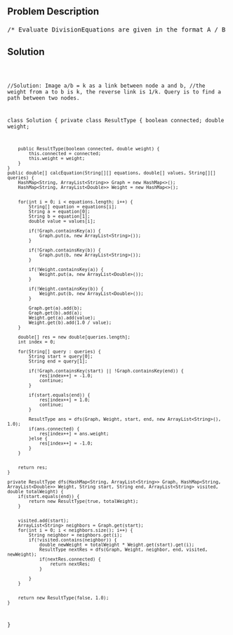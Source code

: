 <!--
<style>
  body { font-family: Arial, sans-serif; }
  .container { max-width: 100%; margin: 0 auto; padding: 10px; }
  .comment-block { max-width: 30%; background-color: #f9f9f9; padding: 10px; border-left: 5px solid #ccc; overflow-wrap: break-word; white-space: pre-wrap; }
  .code-block { background-color: #f4f4f4; padding: 10px; border: 1px solid #ddd; overflow-wrap: break-word; white-space: pre-wrap; }
</style>
-->

<div class='container'>
<h2>Problem Description</h2>
<div class='comment-block'>
<pre>
/* Evaluate DivisionEquations are given in the format A / B = k,where A and B are variables represented as strings, and k is a real number (floating point number).Given some queries, return the answers. If the answer does not exist, return -1.0.Example:Given a / b = 2.0, b / c = 3.0.queries are: a / c = ?, b / a = ?, a / e = ?, a / a = ?, x / x = ? .return [6.0, 0.5, -1.0, 1.0, -1.0 ].The input is:vector<pair<string, string>> equations, vector<double>& values, vector<pair<string, string>> queries,where equations.size() == values.size(), and the values are positive. This represents the equations.Return vector<double>.According to the example above:equations = [ ["a", "b"], ["b", "c"] ],values = [2.0, 3.0],queries = [ ["a", "c"], ["b", "a"], ["a", "e"], ["a", "a"], ["x", "x"] ].The input is always valid. You may assume that evaluating the querieswill result in no division by zero and there is no contradiction.*//* 知识点： ArrayList & HashSetArrayList 有 index, 顺序有意义， .get(int index)   .get(Object)ArrayList（1，2） ！= ArrayList（2，1）HashSet 没有index, 顺序没意义， 没有get()等 methodHashSet(1,2) == HashSet(2,1)*/</pre>
</div>

<h2>Solution</h2>
<div class='code-block'>
<pre><code class='language-java'>

//Solution: Image a/b = k as a link between node a and b, 
//the weight from a to b is k, the reverse link is 1/k. Query is to find a path between two nodes.



class Solution {
    private class ResultType {
        boolean connected;
        double weight;
        
        public ResultType(boolean connected, double weight) {
            this.connected = connected;
            this.weight = weight;
        } 
    }
    public double[] calcEquation(String[][] equations, double[] values, String[][] queries) {
        HashMap<String, ArrayList<String>> Graph = new HashMap<>();
        HashMap<String, ArrayList<Double>> Weight = new HashMap<>();
        
        
        for(int i = 0; i < equations.length; i++) {
            String[] equation = equations[i];
            String a = equation[0];
            String b = equation[1];
            double value = values[i];
            
            if(!Graph.containsKey(a)) {
                Graph.put(a, new ArrayList<String>());
            }
         
            if(!Graph.containsKey(b)) {
                Graph.put(b, new ArrayList<String>());
            }
            
            if(!Weight.containsKey(a)) {
                Weight.put(a, new ArrayList<Double>());
            }
            
            if(!Weight.containsKey(b)) {
                Weight.put(b, new ArrayList<Double>());
            }
            
            Graph.get(a).add(b);
            Graph.get(b).add(a);
            Weight.get(a).add(value);
            Weight.get(b).add(1.0 / value);
        }
            
        double[] res = new double[queries.length];
        int index = 0;
            
        for(String[] query : queries) {
            String start = query[0];
            String end = query[1];

            if(!Graph.containsKey(start) || !Graph.containsKey(end)) {
                res[index++] = -1.0;
                continue;
            }

            if(start.equals(end)) {
                res[index++] = 1.0;
                continue;
            }

            ResultType ans = dfs(Graph, Weight, start, end, new ArrayList<String>(), 1.0);
            if(ans.connected) {
                res[index++] = ans.weight;
            }else {
                res[index++] = -1.0;
            }   
        }
        
        
        return res;
    }
    
    private ResultType dfs(HashMap<String, ArrayList<String>> Graph, HashMap<String, ArrayList<Double>> Weight, String start, String end, ArrayList<String> visited, double totalWeight) {
        if(start.equals(end)) {
            return new ResultType(true, totalWeight);
        }
        
        
        visited.add(start);
        ArrayList<String> neighbors = Graph.get(start);
        for(int i = 0; i < neighbors.size(); i++) {
            String neighbor = neighbors.get(i);
            if(!visited.contains(neighbor)) {
                double newWeight = totalWeight * Weight.get(start).get(i);
                ResultType nextRes = dfs(Graph, Weight, neighbor, end, visited, newWeight);
                if(nextRes.connected) {
                    return nextRes;
                }
                
            }
        }
        
        
        return new ResultType(false, 1.0);    
    }
}



</code></pre>
</div>
</div>
